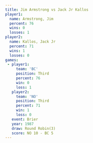 ```yaml
---
title: Jim Armstrong vs Jack Jr Kallos
player1:               
  name: Armstrong, Jim 
  percent: 76          
  wins: 0              
  losses: 1            
player2:               
  name: Kallos, Jack Jr
  percent: 71          
  wins: 1              
  losses: 0            
games:
 - player1:         
     team: 'BC'     
     position: Third
     percent: 76    
     win: 0         
     loss: 1        
   player2:         
     team: 'NO'     
     position: Third
     percent: 71    
     win: 1         
     loss: 0        
   event: Brier        
   year: 1987          
   draw: Round Robin(3)
   score: NO 10 - BC 5 
---
```

